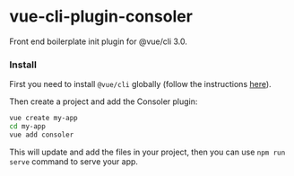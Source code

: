 # vue-cli-plugin-consoler

Front end boilerplate init plugin for @vue/cli 3.0.

### Install

First you need to install `@vue/cli` globally (follow the instructions [here](https://cli.vuejs.org/)).

Then create a project and add the Consoler plugin:

```bash
vue create my-app
cd my-app
vue add consoler
```

This will update and add the files in your project, then you can use `npm run serve` command to serve your app.
